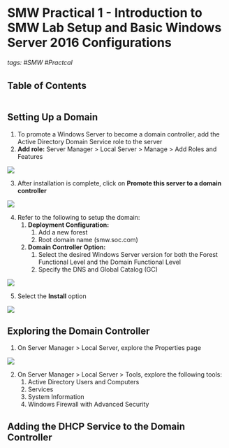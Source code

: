 # SMW Practical 1 - Introduction to SMW Lab Setup and Basic Windows Server 2016 Configurations

###### tags: #SMW #Practcal

## Table of Contents
```toc
```

## Setting Up a Domain 
1. To promote a Windows Server to become a domain controller, add the Active Directory Domain Service role to the server
2. **Add role:** Server Manager > Local Server > Manage > Add Roles and Features

![](https://i.imgur.com/1HY5Qpb.png)

3. After installation is complete, click on **Promote this server to a domain controller**

![](https://i.imgur.com/s7It3vk.png)

4. Refer to the following to setup the domain:
	1. **Deployment Configuration:**
		1. Add a new forest
		2. Root domain name (smw.soc.com)
	2. **Domain Controller Option:**
		1. Select the desired Windows Server version for both the Forest Functional Level and the Domain Functional Level
		2. Specify the DNS and Global Catalog (GC)

![](https://i.imgur.com/080DX8a.png)

5. Select the **Install** option

![](https://i.imgur.com/KqhpJov.png)

## Exploring the Domain Controller
1. On Server Manager > Local Server, explore the Properties page

![](https://i.imgur.com/L7Qh9gH.png)

2. On Server Manager > Local Server > Tools, explore the following tools:
	1. Active Directory Users and Computers
	2. Services
	3. System Information
	4. Windows Firewall with Advanced Security

## Adding the DHCP Service to the Domain Controller
